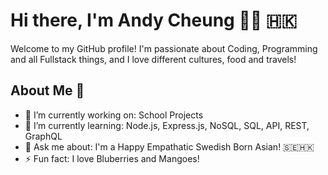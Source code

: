 # Hi there, I'm Andy Cheung 👋😍 🇭🇰

Welcome to my GitHub profile! I'm passionate about Coding, Programming and all Fullstack things, and I love different cultures, food and travels!

## About Me 🥰
- 🔭 I’m currently working on: School Projects
- 🌱 I’m currently learning: Node.js, Express.js, NoSQL, SQL, API, REST, GraphQL
- 💬 Ask me about: I'm a Happy Empathatic Swedish Born Asian! 🇸🇪🇭🇰
- ⚡ Fun fact: I love Bluberries and Mangoes!

